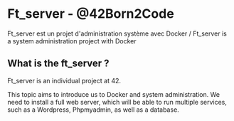 # Ft_server - @42Born2Code 
Ft_server est un projet d'administration système avec Docker / Ft_server is a system administration project with Docker

## What is the ft_server ?
Ft_server is an individual project at 42.

This topic aims to introduce us to Docker and system administration. We need to install a full web server, which will be able to run multiple services, such as a Wordpress, Phpmyadmin, as well as a database.
